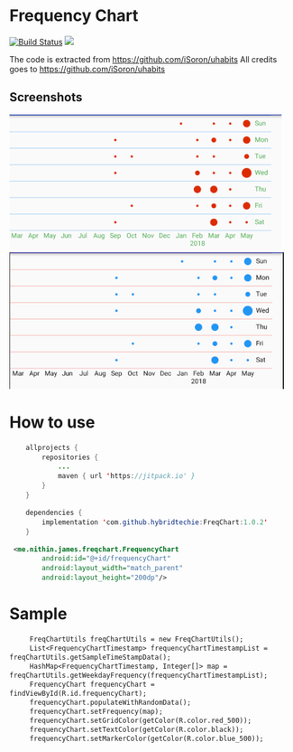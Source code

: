 Frequency Chart
===============

[![Build Status](https://travis-ci.com/hybridtechie/FreqChart.svg?branch=master)](https://travis-ci.com/hybridtechie/FreqChart)
[![](https://jitpack.io/v/hybridtechie/FreqChart.svg)](https://jitpack.io/#hybridtechie/FreqChart)


The code is extracted from https://github.com/iSoron/uhabits
All credits goes to https://github.com/iSoron/uhabits

## Screenshots

[![One][screen1]][screen1]
[![Two][screen2]][screen2]




How to use
===============

```java
    allprojects {
		repositories {
			...
			maven { url 'https://jitpack.io' }
		}
	}
```
```java 
    dependencies {
		implementation 'com.github.hybridtechie:FreqChart:1.0.2'
	}
```

```xml
 <me.nithin.james.freqchart.FrequencyChart
        android:id="@+id/frequencyChart"
        android:layout_width="match_parent"
        android:layout_height="200dp"/>
```

Sample
===============

```aidl    
     FreqChartUtils freqChartUtils = new FreqChartUtils();
     List<FrequencyChartTimestamp> frequencyChartTimestampList = freqChartUtils.getSampleTimeStampData();
     HashMap<FrequencyChartTimestamp, Integer[]> map = freqChartUtils.getWeekdayFrequency(frequencyChartTimestampList);
     FrequencyChart frequencyChart = findViewById(R.id.frequencyChart);
     frequencyChart.populateWithRandomData();
     frequencyChart.setFrequency(map);
     frequencyChart.setGridColor(getColor(R.color.red_500));
     frequencyChart.setTextColor(getColor(R.color.black));
     frequencyChart.setMarkerColor(getColor(R.color.blue_500));
```


[screen1]: screenshots/screenshot1.PNG
[screen2]: screenshots/screenshot2.PNG


